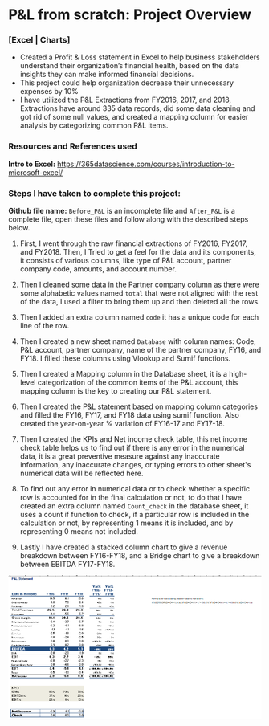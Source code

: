 # P&L from scratch: Project Overview
### [Excel | Charts]
*	Created a Profit & Loss statement in Excel to help business stakeholders understand their organization’s financial health, based on the data insights they can make informed financial decisions.
*	This project could help organization decrease their unnecessary expenses by 10%
*	I have utilized the P&L Extractions from FY2016, 2017, and 2018, Extractions have around 335 data records, did some data cleaning and got rid of some null values, and created a mapping column for easier analysis by categorizing common P&L items.

### Resources and References used
**Intro to Excel:** https://365datascience.com/courses/introduction-to-microsoft-excel/

### Steps I have taken to complete this project:
**Github file name:** `Before_P&L` is an incomplete file and `After_P&L` is a complete file, open these files and follow along with the described steps below.

1. First, I went through the raw financial extractions of FY2016, FY2017, and FY2018. Then, I Tried to get a feel for the data and its components, it consists of various columns, like type of P&L account, partner company code, amounts, and account number.

2. Then I cleaned some data in the Partner company column as there were some alphabetic values named `total` that were not aligned with the rest of the data, I used a filter to bring them up and then deleted all the rows.

3. Then I added an extra column named `code` it has a unique code for each line of the row.

4. Then I created a new sheet named `Database` with column names: Code, P&L account, partner company, name of the partner company, FY16, and FY18. I filled these columns using Vlookup and Sumif functions.

5. Then I created a Mapping column in the Database sheet, it is a high-level categorization of the common items of the P&L account, this mapping column is the key to creating our P&L statement.

6. Then I created the P&L statement based on mapping column categories and filled the FY16, FY17, and FY18 data using sumif function. Also created the year-on-year % variation of FY16-17 and FY17-18. 

7. Then I created the KPIs and Net income check table, this net income check table helps us to find out if there is any error in the numerical data, it is a great preventive measure against any inaccurate information, any inaccurate changes, or typing errors to other sheet's numerical data will be reflected here.

8. To find out any error in numerical data or to check whether a specific row is accounted for in the final calculation or not, to do that I have created an extra column named `Count_check` in the database sheet, it uses a count if function to check, if a particular row is included in the calculation or not, by representing 1 means it is included, and by representing 0 means not included.

9. Lastly I have created a stacked column chart to give a revenue breakdown between FY16-FY18, and a Bridge chart to give a breakdown between EBITDA FY17-FY18.
  
![](https://github.com/Inder-rana/course_projects/blob/main/Excel_P%26L/image_P%26L.PNG)


